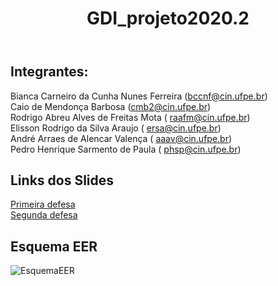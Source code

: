 <html>
  <body>
    <header>
      <h1>GDI_projeto2020.2</h1>
    </header>
    <h2>Integrantes:</h2>
    <p> Bianca Carneiro da Cunha Nunes Ferreira (<a href="mailto:bccnf@cin.ufpe.br">bccnf@cin.ufpe.br</a>)<br>
      Caio de Mendonça Barbosa (<a href="mailto:cmb2@cin.ufpe.br">cmb2@cin.ufpe.br</a>)<br>
      Rodrigo Abreu Alves de Freitas Mota ( <a href="mailto:raafm@cin.ufpe.br">raafm@cin.ufpe.br</a>)<br>
      Elisson Rodrigo da Silva Araujo ( <a href="mailto:ersa@cin.ufpe.br">ersa@cin.ufpe.br</a>)<br>
      André Arraes de Alencar Valença ( <a href="mailto:aaav@cin.ufpe.br">aaav@cin.ufpe.br</a>)<br>
      Pedro Henrique Sarmento de Paula ( <a href="mailto:phsp@cin.ufpe.br">phsp@cin.ufpe.br</a>)<br>
    </p>
    <h2>Links dos Slides</h2>
    <p>  
      <a href="https://docs.google.com/presentation/d/1ukphXlbhtCCrfMCaW3fWd24BapA3g1a0Knf5MKH9tsc/edit?usp=sharing" target="_blank">Primeira defesa</a><br>
      <a href="https://docs.google.com/presentation/d/1g0kEkb4plu76ai025nZn1Q5iHnpbMWM64Mz9eN-uBRI/edit?usp=sharing" target="_blank">Segunda defesa</a>
    </p>
    <h2>Esquema EER</h2>
    <img src="Projeto Lógico:Conceitual/EsquemaEERCase.PNG" alt="EsquemaEER">
  </body>
</html>
